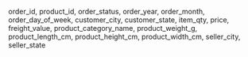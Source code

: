 order_id, product_id, order_status, order_year, order_month, order_day_of_week, customer_city, customer_state, item_qty, price, freight_value, product_category_name, product_weight_g, product_length_cm, product_height_cm, product_width_cm, seller_city, seller_state